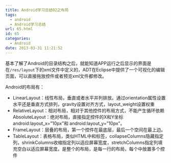 ```yaml
---
title: Android学习总结02之布局
tags:
  - android
  - Android学习总结
url: 65.html
id: 65
categories:
  - Android
date: 2013-03-31 11:21:52
---
```


基本了解了Android的目录结构之后，就能知道APP运行之后显示的界面是在`/res/layout`下的xml文件中定义的，ADT在Eclipse中提供了一个可视化的编辑页面，可以直接拖放控件或者预览xml文件都修改。 
<!-- more -->

Android的布局有： 
- LinearLayout：线性布局，垂直或者水平并列排放。通过orientation属性设置水平还是垂直方式排列，gravity设置对齐方式，layout\_weight设置权重 
- RelativeLayout：相对布局，相对于其他控件的布局方式，不能产生循环依赖 AbsoluteLayout：绝对布局，直接指定控件的X和Y坐标 android:layout\_x=”10px”和 android:layout_y=”10px”。
- FrameLayout：层叠的布局，第一个控件在最底层，最后一个空间在最上边。
- TableLayout：表格布局，类似HTML中<tr>和<td>标签，collapseColumns隐藏指定列，shrinkColumns收缩指定列以适应屏幕宽度，stretchColumns指定列填充空白以适应屏幕宽度。<TableLayout >是整个的布局，<TableRow>是每一行的布局，每个<TableRow>中放置多个控件